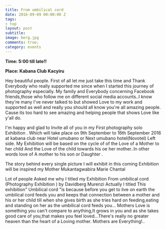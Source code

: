 ```yaml
---
title: From umbilical cord
date: 2016-09-09 00:00:00 Z
tags:
- top
layout: post
subtitle:
image: berg.jpg
comments: true;
category: events
---
```


<strong>Time: 5:00 till late!!</strong>

<strong>Place: Kabana Club Kacyiru </strong>

Hey beautiful people. First of all let me just take this time and Thank Everybody who really supported me since when I started this journey of photography especially. My family and Everybody concerning Facebook friends,those who follow me on different social media accounts..I know they're many I've never talked to but showed Love to my work and supported as well and really you should all know you're all amazing people. Cause its too hard to see amazing and helping people that shows Love like y'all do.

I'm happy and glad to Invite all of you in my First photography solo Exhibition . Which will take place on 9th September to 16th September 2016 at kabana club near Hotel umubano or Next umubano hotel(Novotel) Left side.
My Exhibition will be based on the cycle of of the Love of a Mother to her child And the Love of the child towards his oe her mother..In other words love of A mother to his son or Daughter .

The story behind every single picture I will exhibit in this coming Exhibition will be inspired my Mother Mukantagwabira Marie Chantal

Lot of people Asked me why I titled my Exhibition From umbilical cord (Photography Exhibition ) by Davidberg Murenzi
Actually I titled This exhibition" Umbilical cord "is because before you get to live on earth the umbilical cord feeds you and keeps that connection between a mother and his or her child till when she gives birth as she tries hard on feeding,eating and standing on her as the umbilical cord feeds you... Mothers Love is something you can't compare to anything,It grows in you and as she takes good care of you,that makes you feel loved...There's really no greater heaven than the heart of a Loving mother.
Mothers are Everything!..
